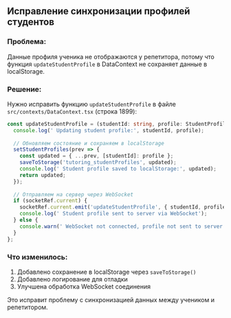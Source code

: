 ﻿##  Исправление синхронизации профилей студентов

### Проблема:
Данные профиля ученика не отображаются у репетитора, потому что функция `updateStudentProfile` в DataContext не сохраняет данные в localStorage.

### Решение:
Нужно исправить функцию `updateStudentProfile` в файле `src/contexts/DataContext.tsx` (строка 1899):

```typescript
const updateStudentProfile = (studentId: string, profile: StudentProfile) => {
  console.log(' Updating student profile:', studentId, profile);
  
  // Обновляем состояние и сохраняем в localStorage
  setStudentProfiles(prev => {
    const updated = { ...prev, [studentId]: profile };
    saveToStorage('tutoring_studentProfiles', updated);
    console.log(' Student profile saved to localStorage:', updated);
    return updated;
  });
  
  // Отправляем на сервер через WebSocket
  if (socketRef.current) {
    socketRef.current.emit('updateStudentProfile', { studentId, profile });
    console.log(' Student profile sent to server via WebSocket');
  } else {
    console.warn(' WebSocket not connected, profile not sent to server');
  }
};
```

### Что изменилось:
1. Добавлено сохранение в localStorage через `saveToStorage()`
2. Добавлено логирование для отладки
3. Улучшена обработка WebSocket соединения

Это исправит проблему с синхронизацией данных между учеником и репетитором.

